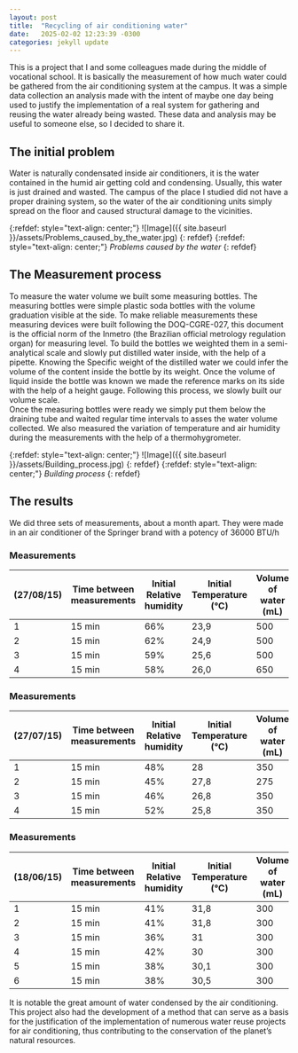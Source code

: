 ```yaml
---
layout: post
title:  "Recycling of air conditioning water"
date:   2025-02-02 12:23:39 -0300
categories: jekyll update
---
```


This is a project that I and some colleagues made during the middle of vocational school. It is basically the measurement of how much water could be gathered from the air conditioning system at the campus. It was a simple data collection an analysis made with the intent of maybe one day being used to justify the implementation of a real system for gathering and reusing the water already being wasted. These data and analysis may be useful to someone else, so I decided to share it.

## The initial problem

Water is naturally condensated inside air conditioners, it is the water contained in the humid air getting cold and condensing. Usually, this water is just drained and wasted. The campus of the place I studied did not have a proper draining system, so the water of the air conditioning units simply spread on the floor and caused structural damage to the vicinities.

{:refdef: style="text-align: center;"}
![Image]({{ site.baseurl }}/assets/Problems_caused_by_the_water.jpg)
{: refdef}
{:refdef: style="text-align: center;"}
*Problems caused by the water*
{: refdef}

## The Measurement process

To measure the water volume we built some measuring bottles. The measuring bottles were simple plastic soda bottles with the volume graduation visible at the side. To make reliable measurements these measuring devices were built following the DOQ-CGRE-027, this document is the official norm of the Inmetro (the Brazilian official metrology regulation organ) for measuring level. To build the bottles we weighted them in a semi-analytical scale and slowly put distilled water inside, with the help of a pipette. Knowing the Specific weight of the distilled water we could infer the volume of the content inside the bottle by its weight. Once the volume of liquid inside the bottle was known we made the reference marks on its side with the help of a height gauge. Following this process, we slowly built our volume scale.  
Once the measuring bottles were ready we simply put them below the draining tube and waited regular time intervals to asses the water volume collected. We also measured the variation of temperature and air humidity during the measurements with the help of a thermohygrometer.

{:refdef: style="text-align: center;"}
![Image]({{ site.baseurl }}/assets/Building_process.jpg)
{: refdef}
{:refdef: style="text-align: center;"}
*Building process*
{: refdef}

## The results

We did three sets of measurements, about a month apart. They were made in an air conditioner of the Springer brand with a potency of 36000 BTU/h

### Measurements

| (27/08/15) | Time between measurements | Initial Relative humidity | Initial Temperature (°C) | Volume of water (mL) | Final Temperature (ºC) |
|------------|---------------------------|---------------------------|--------------------------|----------------------|------------------------|
| 1          | 15 min                    | 66%                       | 23,9                     | 500                  | 24,9                   |
| 2          | 15 min                    | 62%                       | 24,9                     | 500                  | 25,6                   |
| 3          | 15 min                    | 59%                       | 25,6                     | 500                  | 26,0                   |
| 4          | 15 min                    | 58%                       | 26,0                     | 650                  | 26,2                   |

### Measurements

| (27/07/15) | Time between measurements | Initial Relative humidity | Initial Temperature (°C) | Volume of water (mL) | Final Temperature (ºC) |
|------------|---------------------------|---------------------------|--------------------------|----------------------|------------------------|
| 1          | 15 min                    | 48%                       | 28                       | 350                  | 27,8                   |
| 2          | 15 min                    | 45%                       | 27,8                     | 275                  | 26,8                   |
| 3          | 15 min                    | 46%                       | 26,8                     | 350                  | 25,8                   |
| 4          | 15 min                    | 52%                       | 25,8                     | 350                  | 25,3                   |

### Measurements

| (18/06/15) | Time between measurements | Initial Relative humidity | Initial Temperature (°C) | Volume of water (mL) | Final Temperature (ºC) |
|------------|---------------------------|---------------------------|--------------------------|----------------------|------------------------|
| 1          | 15 min                    | 41%                       | 31,8                     | 300                  | 31,8                   |
| 2          | 15 min                    | 41%                       | 31,8                     | 300                  | 31                     |
| 3          | 15 min                    | 36%                       | 31                       | 300                  | 30,7                   |
| 4          | 15 min                    | 42%                       | 30                       | 300                  | 30,1                   |
| 5          | 15 min                    | 38%                       | 30,1                     | 300                  | 30,5                   |
| 6          | 15 min                    | 38%                       | 30,5                     | 300                  | 30,4                   |

It is notable the great amount of water condensed by the air conditioning. This project also had the development of a method that can serve as a basis for the justification of the implementation of numerous water reuse projects for air conditioning, thus contributing to the conservation of the planet’s natural resources.
